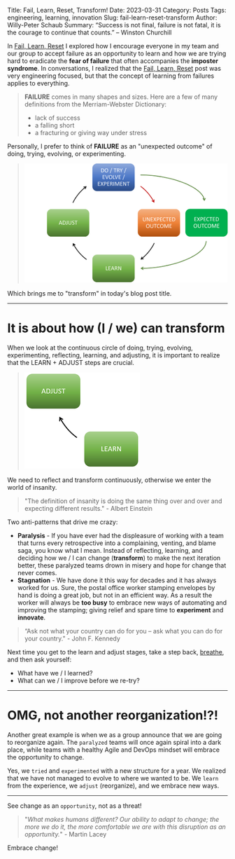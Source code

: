 Title: Fail, Learn, Reset, Transform!
Date: 2023-03-31
Category: Posts 
Tags: engineering, learning, innovation
Slug: fail-learn-reset-transform
Author: Willy-Peter Schaub
Summary: “Success is not final, failure is not fatal, it is the courage to continue that counts.” – Winston Churchill

In [Fail, Learn, Reset](/fail-learn-reset.html) I explored how I encourage everyone in my team and our group to accept failure as an opportunity to learn and how we are trying hard to eradicate the **fear of failure** that often accompanies the **imposter syndrome**. In conversations, I realized that the [Fail, Learn, Reset](/fail-learn-reset.html) post was very engineering focused, but that the concept of learning from failures applies to everything.

>
> **FAILURE** comes in many shapes and sizes. Here are a few of many definitions from the Merriam-Webster Dictionary:
>
> - lack of success
> - a falling short
> - a fracturing or giving way under stress
>

Personally, I prefer to think of **FAILURE** as an "unexpected outcome" of doing, trying, evolving, or experimenting.

> ![Unexpected Result](../images/fail-learn-reset-transform-1.png)

Which brings me to "transform" in today's blog post title.

---

# It is about how (I / we) can transform

When we look at the continuous circle of doing, trying, evolving, experimenting, reflecting, learning, and adjusting, it is important to realize that the LEARN + ADJUST steps are crucial. 

> ![I/We](../images/fail-learn-reset-transform-2.png)

We need to reflect and transform continuously, otherwise we enter the world of insanity.

>
> "The definition of insanity is doing the same thing over and over and expecting different results." - Albert Einstein
>

Two anti-patterns that drive me crazy:

- **Paralysis** - If you have ever had the displeasure of working with a team that turns every retrospective into a complaining, venting, and blame saga, you know what I mean. Instead of reflecting, learning, and deciding how we / I can change (**transform**) to make the next iteration better, these paralyzed teams drown in misery and hope for change that never comes.
- **Stagnation** - We have done it this way for decades and it has always worked for us. Sure, the postal office worker stamping envelopes by hand is doing a great job, but not in an efficient way. As a result the worker will always be **too busy** to embrace new ways of automating and improving the stamping; giving relief and spare time to **experiment** and **innovate**. 

>
> “Ask not what your country can do for you – ask what you can do for your country." - John F. Kennedy
>

Next time you get to the learn and adjust stages, take a step back, [breathe](https://examinedexistence.com/the-navy-seal-breathing-technique-to-calm-down/), and then ask yourself:

- What have we / I learned?
- What can we / I improve before we re-try?

---

# OMG, not another reorganization!?!

Another great example is when we as a group announce that we are going to reorganize again. The ```paralyzed``` teams will once again spiral into a dark place, while teams with a healthy Agile and DevOps mindset will embrace the opportunity to change.

Yes, we ```tried``` and ```experimented``` with a new structure for a year. We realized that we have not managed to evolve to where we wanted to be. We ```learn``` from the experience, we ```adjust``` (reorganize), and we embrace new ways.

---

See change as an ```opportunity```, not as a threat!

>
> "_What makes humans different? Our ability to adapt to change; the more we do it, the more comfortable we are with this disruption as an opportunity._" - Martin Lacey
>

Embrace change!

